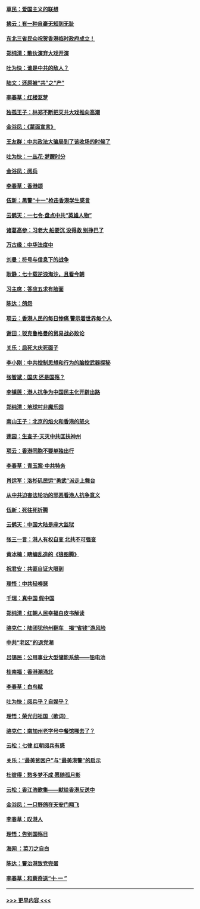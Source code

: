 #### [草民：爱国主义的联想](../pages/nsc993/n11572333.md?t=10070155) 
#### [拂云：有一种自豪无知到无耻](../pages/nsc993/n11572006.md?t=10070155) 
#### [东北三省民众祝贺香港临时政府成立！](../pages/nsc993/n11571215.md?t=10070155) 
#### [郑纯清：散伙演弃大戏开演](../pages/nsc993/n11570826.md?t=10070155) 
#### [吐为快：谁是中共的敌人？](../pages/nsc993/n11570817.md?t=10070155) 
#### [陆文：还原被“共”之“产”](../pages/nsc993/n11570798.md?t=10070155) 
#### [李春草：红楼沤梦](../pages/nsc993/n11569673.md?t=10070155) 
#### [独孤王子：林郑不断把灭共大戏推向高潮](../pages/nsc993/n11569381.md?t=10070155) 
#### [金浴凤：《蒙面宣言》](../pages/nsc993/n11569368.md?t=10070155) 
#### [王友群：中共政法大骗局到了该收场的时候了](../pages/nsc993/n11568940.md?t=10070155) 
#### [吐为快：一丛花‧梦醒时分](../pages/nsc993/n11567491.md?t=10070155) 
#### [金浴凤：阅兵](../pages/nsc993/n11567454.md?t=10070155) 
#### [李春草：香港颂](../pages/nsc993/n11567444.md?t=10070155) 
#### [伍新：黑警“十一”枪击香港学生感言](../pages/nsc993/n11567426.md?t=10070155) 
#### [云鹤天：一七令‧盘点中共“英雄人物”](../pages/nsc993/n11567091.md?t=10070155) 
#### [诸葛高参：习老大 船要沉 没得救 别挣巴了](../pages/nsc993/n11566976.md?t=10070155) 
#### [万古缘：中华法度中](../pages/nsc993/n11566726.md?t=10070155) 
#### [刘曼：符号与信息下的战争](../pages/nsc993/n11564655.md?t=10070155) 
#### [耿静：七十载逆浪淘沙，且看今朝](../pages/nsc993/n11564520.md?t=10070155) 
#### [习主席：答应五求有脸面](../pages/nsc993/n11563953.md?t=10070155) 
#### [陈达：鸽怨](../pages/nsc993/n11561879.md?t=10070155) 
#### [项云：香港人民的每日惨痛  警示着世界每个人](../pages/nsc993/n11559273.md?t=10070155) 
#### [谢田：驳克鲁格曼的贸易战必败论](../pages/nsc993/n11555840.md?t=10070155) 
#### [关乐：启死大庆死面子](../pages/nsc993/n11556823.md?t=10070155) 
#### [李小刚：中共控制思想和行为的脑控武器探秘](../pages/nsc993/n11556776.md?t=10070155) 
#### [张智斌：国庆  还是国殇？](../pages/nsc993/n11556617.md?t=10070155) 
#### [李镇莲：港人抗争为中国民主化开辟出路](../pages/nsc993/n11556570.md?t=10070155) 
#### [郑纯清：地球村非魔乐园](../pages/nsc993/n11555415.md?t=10070155) 
#### [南山王子：北京的焰火和香港的怒火](../pages/nsc993/n11555318.md?t=10070155) 
#### [莲园：生查子·天灭中共匡扶神州](../pages/nsc993/n11555302.md?t=10070155) 
#### [项云：香港同胞不要单独出行](../pages/nsc993/n11555276.md?t=10070155) 
#### [李春草：青玉案‧中共特务](../pages/nsc993/n11552356.md?t=10070155) 
#### [肖运军：洛杉矶民运“勇武”派走上舞台](../pages/nsc993/n11551595.md?t=10070155) 
#### [从中共迫害法轮功的邪恶看港人抗争意义](../pages/nsc993/n11540858.md?t=10070155) 
#### [伍新：死往死折腾](../pages/nsc993/n11550174.md?t=10070155) 
#### [云鹤天：中国大陆是座大监狱](../pages/nsc993/n11550155.md?t=10070155) 
#### [张三一言：港人有权自变 北共不可强变](../pages/nsc993/n11550132.md?t=10070155) 
#### [黄冰楠：瞎编乱造的《狼图腾》](../pages/nsc993/n11550082.md?t=10070155) 
#### [祝君安：共匪自证大限到](../pages/nsc993/n11550041.md?t=10070155) 
#### [理悟：中共轻嘚瑟](../pages/nsc993/n11547978.md?t=10070155) 
#### [千瑞：真中国 假中国](../pages/nsc993/n11547865.md?t=10070155) 
#### [郑纯清：红朝人民幸福白皮书解读](../pages/nsc993/n11547499.md?t=10070155) 
#### [骆克仁：陆团犹他州翻车　揭“省钱”游风险](../pages/nsc993/n11546977.md?t=10070155) 
#### [中共“老区”的退党潮](../pages/nsc993/n11545995.md?t=10070155) 
#### [吕锡民：公用事业大型储能系统——铅电池](../pages/nsc993/n11545701.md?t=10070155) 
#### [桂南福：香港潮涌北](../pages/nsc993/n11545682.md?t=10070155) 
#### [李春草：白鸟赋](../pages/nsc993/n11545663.md?t=10070155) 
#### [吐为快：阅兵乎？自娱乎？](../pages/nsc993/n11545625.md?t=10070155) 
#### [理悟：荣光归祖国（歌词）](../pages/nsc993/n11545616.md?t=10070155) 
#### [骆克仁：南加州老字号中餐馆哪去了？](../pages/nsc993/n11545120.md?t=10070155) 
#### [云松：七律 红朝阅兵有感](../pages/nsc993/n11542394.md?t=10070155) 
#### [关乐：“最美贫困户”与“最美港警”的启示](../pages/nsc993/n11542252.md?t=10070155) 
#### [杜彼得：愁多梦不成 愿随孤月影](../pages/nsc993/n11540296.md?t=10070155) 
#### [云松：香江浩歌集——献给香港反送中](../pages/nsc993/n11540149.md?t=10070155) 
#### [金浴凤：一只野鸽在天安门翔飞](../pages/nsc993/n11540280.md?t=10070155) 
#### [李春草：叹港人](../pages/nsc993/n11540119.md?t=10070155) 
#### [理悟：告别国殇日](../pages/nsc993/n11539610.md?t=10070155) 
#### [海网 ：菜刀之自白](../pages/nsc993/n11539597.md?t=10070155) 
#### [陈达：警治港致党完蛋](../pages/nsc993/n11538127.md?t=10070155) 
#### [李春草：和蔡奇送“十·一 ”](../pages/nsc993/n11537810.md?t=10070155) 

----
#### [ >>> 更早内容 <<< ](../indexes/nsc993-earlier.md)
